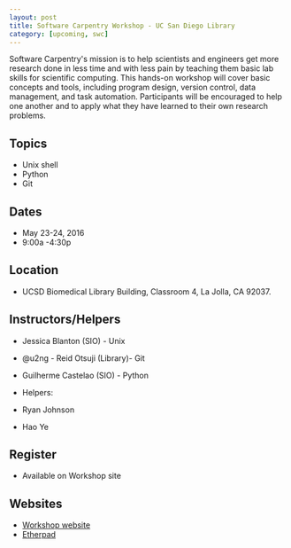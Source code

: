 ```yaml
---
layout: post
title: Software Carpentry Workshop - UC San Diego Library
category: [upcoming, swc]
---
```


Software Carpentry's mission is to help scientists and engineers get more research done in less time and with less pain by teaching them basic lab skills for scientific computing. This hands-on workshop will cover basic concepts and tools, including program design, version control, data management, and task automation. Participants will be encouraged to help one another and to apply what they have learned to their own research problems.

## Topics 

* Unix shell
* Python
* Git 

## Dates

* May 23-24, 2016
* 9:00a -4:30p 

## Location

* UCSD Biomedical Library Building, Classroom 4, La Jolla, CA 92037. 


## Instructors/Helpers

* Jessica Blanton (SIO) - Unix
* @u2ng - Reid Otsuji (Library)- Git
* Guilherme Castelao (SIO) - Python

* Helpers:
* Ryan Johnson
* Hao Ye





## Register 

* Available on Workshop site 

## Websites

* [Workshop website](https://ucsdlib.github.io/2017-05-23-UCSDHPC/)
* [Etherpad](http://pad.software-carpentry.org/ucsd-2017)

